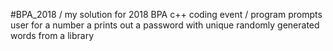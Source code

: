 #BPA_2018
/ 
my solution for 2018 BPA c++ coding event 
/
program prompts user for a number a prints out a password with unique randomly generated words from a library
